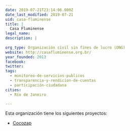 ```yaml
---
date: 2019-07-21T23:14:06.000Z
date_last_modified: 2019-07-21
uid: casa-fluminense
title: |
  Casa Fluminense
legal_name: 
description: |
  
org_type: Organización civil sin fines de lucro (ONG)
website: http://casafluminense.org.br/
year_founded: 2013
facebook: 
twitter: 
tags:
  - monitoreo-de-servicios-publicos
  - transparencia-y-rendicion-de-cuentas
  - participación-ciudadana
cities: 
  - Río de Janeiro

---
```


Esta organización tiene los siguientes proyectos:

- [Cocozap](/proyectos/cocozap)
